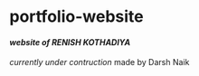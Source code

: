 ﻿# portfolio-website

#### *website of RENISH KOTHADIYA*

*currently under contruction*
made by Darsh Naik
